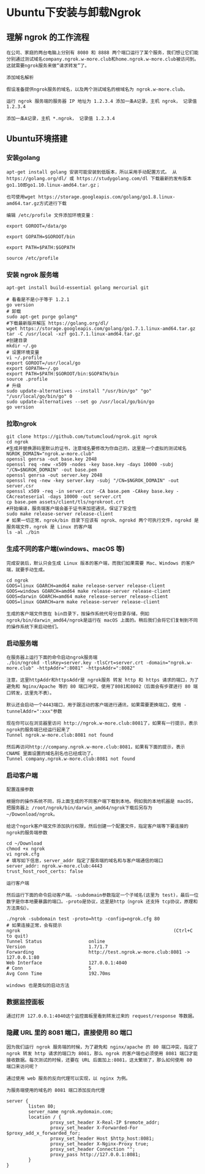 # Ubuntu下安装与卸载Ngrok

## 理解 ngrok 的工作流程

    在公司、家庭的两台电脑上分别有 8080 和 8888 两个端口运行了某个服务，我们想让它们能分别通过测试域名company.ngrok.w-more.club和home.ngrok.w-more.club被访问到。这就需要ngrok服务来做“请求转发”了。

    添加域名解析

    假设准备提供ngrok服务的域名，以及两个测试域名的根域名为 ngrok.w-more.club。

    运行 ngrok 服务端的服务器 IP 地址为 1.2.3.4 添加一条A记录，主机 ngrok， 记录值 1.2.3.4

    添加一条A记录，主机 *.ngrok， 记录值 1.2.3.4

## Ubuntu环境搭建

### 安装golang

    apt-get install golang 安装可能安装到低版本，所以采用手动配置方式。 从 https://golang.org/dl/ 或 https://studygolang.com/dl 下载最新的发布版本go1.10即go1.10.linux-amd64.tar.gz；

    也可使用wget https://storage.googleapis.com/golang/go1.8.linux-amd64.tar.gz方式进行下载

    编辑 /etc/profile 文件添加环境变量：

    export GOROOT=/data/go

    export GOPATH=$GOROOT/bin

    export PATH=$PATH:$GOPATH

    source /etc/profile

### 安装 ngrok 服务端

    apt-get install build-essential golang mercurial git

    # 看看是不是小于等于 1.2.1
    go version
    # 卸载
    sudo apt-get purge golang*
    #下载最新版并解压 https://golang.org/dl/
    wget https://storage.googleapis.com/golang/go1.7.1.linux-amd64.tar.gz
    tar -C /usr/local -xzf go1.7.1.linux-amd64.tar.gz
    #创建目录
    mkdir ~/.go
    # 设置环境变量
    vi ~/.profile
    export GOROOT=/usr/local/go
    export GOPATH=~/.go
    export PATH=$PATH:$GOROOT/bin:$GOPATH/bin
    source .profile
    # 升级
    sudo update-alternatives --install "/usr/bin/go" "go" "/usr/local/go/bin/go" 0
    sudo update-alternatives --set go /usr/local/go/bin/go
    go version

### 拉取ngrok

    git clone https://github.com/tutumcloud/ngrok.git ngrok
    cd ngrok
    #生成并替换源码里默认的证书，注意域名要修改为你自己的，这里是一个虚拟的测试域名
    NGROK_DOMAIN="ngrok.w-more.club"
    openssl genrsa -out base.key 2048
    openssl req -new -x509 -nodes -key base.key -days 10000 -subj "/CN=$NGROK_DOMAIN" -out base.pem
    openssl genrsa -out server.key 2048
    openssl req -new -key server.key -subj "/CN=$NGROK_DOMAIN" -out server.csr
    openssl x509 -req -in server.csr -CA base.pem -CAkey base.key -CAcreateserial -days 10000 -out server.crt
    cp base.pem assets/client/tls/ngrokroot.crt
    #开始编译，服务端客户端会基于证书来加密通讯，保证了安全性
    sudo make release-server release-client
    # 如果一切正常，ngrok/bin 目录下应该有 ngrok、ngrokd 两个可执行文件，ngrokd 是服务端文件，ngrok 是 Linux 的客户端
    ls -al ./bin

### 生成不同的客户端(windows、macOS 等)

    完成安装后，默认只会生成 Linux 版本的客户端，而我们如果需要 Mac、Windows 的客户端，就要手动生成。

    cd ngrok
    GOOS=linux GOARCH=amd64 make release-server release-client
    GOOS=windows GOARCH=amd64 make release-server release-client
    GOOS=darwin GOARCH=amd64 make release-server release-client
    GOOS=linux GOARCH=arm make release-server release-client

    生成的客户端文件放在 bin目录下，按操作系统代号分目录存储，例如ngrok/bin/darwin_amd64/ngrok是运行在 macOS 上面的。稍后我们会将它们复制到不同的操作系统下来启动他们。

### 启动服务端

    在服务器上运行下面的命令启动ngrok服务端
    ./bin/ngrokd -tlsKey=server.key -tlsCrt=server.crt -domain="ngrok.w-more.club" -httpAddr=":8081" -httpsAddr=":8082"

    注意，这里httpAddr和httpsAddr是 ngrok服务 转发 http 和 https 请求的端口，为了避免和 Nginx/Apache 等的 80 端口冲突，使用了8081和8082（后面会有步骤进行 80 端口转发，这里先不表）。

    默认还会启动一个4443端口，用于跟活动的客户端进行通讯，如果需要更换端口，使用 -tunnelAddr=":xxx"参数

    现在你可以在浏览器里访问 http://ngrok.w-more.club:8081了，如果有一行提示，表示 ngrok的服务端已经运行起来了
    Tunnel ngrok.w-more.club:8081 not found

    然后再访问http://company.ngrok.w-more.club:8081，如果有下面的提示，表示 CNAME 里面设置的域名别名也已经成功了。
    Tunnel company.ngrok.w-more.club:8081 not found

### 启动客户端

    配置连接参数

    根据你的操作系统不同，将上面生成的不同客户端下载到本地。例如我的本地机器是 macOS，把服务器上 /root/ngrok/bin/darwin_amd64/ngrok下载后另存为 ~/Dowonload/ngrok。

    给这个ngork客户端文件添加执行权限，然后创建一个配置文件，指定客户端等下要连接的ngrok的服务端参数

    cd ~/Download
    chmod +x ngrok
    vi ngrok.cfg
    # 填写如下信息，server_addr 指定了服务端的域名和与客户端通信的端口
    server_addr: ngrok.w-more.club:4443
    trust_host_root_certs: false

    运行客户端

    然后运行下面的命令启动客户端。-subdomain参数指定一个子域名(这里为 test)，最后一位数字是你本地要暴露的端口。-proto是协议，这里是http（ngrok 还支持 tcp协议，原理和方法类似）。

    ./ngrok -subdomain test -proto=http -config=ngrok.cfg 80
    # 如果连接正常，会有提示
    ngrok                                                        (Ctrl+C to quit)
    Tunnel Status                 online
    Version                       1.7/1.7
    Forwarding                    http://test.ngrok.w-more.club:8081 -> 127.0.0.1:80
    Web Interface                 127.0.0.1:4040
    # Conn                        5
    Avg Conn Time                 192.70ms

    windows 也是类似的启动方法

### 数据监控面板

    通过打开 127.0.0.1:4040这个监控面板里看到转发过来的 request/response 等数据。

### 隐藏 URL 里的 8081 端口，直接使用 80 端口

    因为我们运行 ngrok 服务端的时候，为了避免和 nginx/apache 的 80 端口冲突，指定了 ngrok 转发 http 请求的端口为 8081，那么 ngrok 的客户端也必须使用 8081 端口才能接收数据。每次测试的时候，还要在 URL 后面加上:8081，这太繁琐了，那么如何使用 80 端口来访问呢？

    通过使用 web 服务的反向代理可以实现，以 nginx 为例。

    为服务端使用的域名的 8081 端口添加反向代理

    server {
            listen 80;
            server_name ngrok.mydomain.com;
            location / {
                    proxy_set_header X-Real-IP $remote_addr;
                    proxy_set_header X-Forwarded-For $proxy_add_x_forwarded_for;
                    proxy_set_header Host $http_host:8081;
                    proxy_set_header X-Nginx-Proxy true;
                    proxy_set_header Connection "";
                    proxy_pass http://127.0.0.1:8081;
            }
    }
